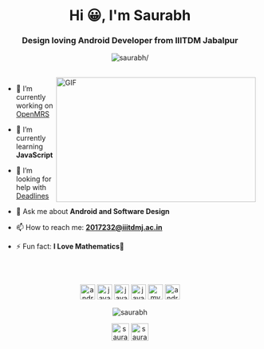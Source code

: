 
<h1 align="center">Hi 😀, I'm Saurabh</h1>
<h3 align="center">Design loving Android Developer from IIITDM Jabalpur </h3>
<p align="center"> <img src=https://komarev.com/ghpvc/?username=LuGO0 alt=saurabh/> </p>
<br>
<img align="right" alt="GIF" width="400" height="250" src="https://media.giphy.com/media/VIQ2OBrGPCq0o6QQZY/giphy.gif">

- 🔭 I’m currently working on [OpenMRS](https://github.com/openmrs)

- 🌱 I’m currently learning **JavaScript**

- 🤔 I’m looking for help with [Deadlines](https://github.com/LuGO0/DeadLines)

- 💬 Ask me about **Android and Software Design** 

- 📫 How to reach me: **2017232@iiitdmj.ac.in**

- ⚡ Fun fact: **I Love Mathematics🤪**

<br><br>
<p align="center">
  
  <img src=https://konpa.github.io/devicon/devicon.git/icons/android/android-original-wordmark.svg alt=android width="30" height="30"/> 
  <img src=https://konpa.github.io/devicon/devicon.git/icons/java/java-original-wordmark.svg alt=java width="30" height="30"/>
  <img src=https://konpa.github.io/devicon/devicon.git/icons/cplusplus/cplusplus-original.svg alt=java width="30" height="30"/>
  <img src=https://konpa.github.io/devicon/devicon.git/icons/javascript/javascript-original.svg alt=javascript width="30" height="30"/> 
  <img src=https://konpa.github.io/devicon/devicon.git/icons/mysql/mysql-original-wordmark.svg alt=mysql width="30" height="30"/> 
  <img src=https://konpa.github.io/devicon/devicon.git/icons/gradle/gradle-plain-wordmark.svg alt=android width="30" height="30"/> 
  
</p>

<p align="center"> <img src=https://github-readme-stats.vercel.app/api?username=LuGO0&show_icons=true alt=saurabh /> </p>

<p align="center">
<a href=https://www.linkedin.com/in/0fficialprofile/ target="blank"><img align="center" src=https://cdn.jsdelivr.net/npm/simple-icons@3.0.1/icons/linkedin.svg alt="saurabh" height="35" width="35" /></a>
<a href=https://www.instagram.com/discretelugo/ target="blank"><img align="center" src=https://cdn.jsdelivr.net/npm/simple-icons@3.0.1/icons/instagram.svg alt="saurabh" height="35" width="35" /></a>
  
</p>
